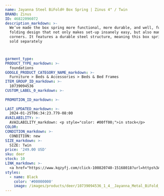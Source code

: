 ```yaml
---
name: Jayanna Steel BiFold® Box Spring | Zinus 4" / Twin
BRAND: Zinus
ID: 46822096072
description_markdown: >-
  We’ve made the box spring more functional, more durable, and well, fun! Our Jayanna BiFold Box Spring® features a   
  folding design that not only makes set-up insanely easy, but also maneuvers easily through tight hallways and 
  corners. It features a durable steel structure, meaning this box spring will be with you for the long haul. Bed frame 
  sold separately



garment_type:
PRODUCT_TYPE_markdown: >-
  foundations
GOOGLE_PRODUCT_CATEGORY_NAME_markdown: >-
  Furniture > Beds & Accessories > Beds & Bed Frames
ITEM_GROUP_ID_markdown: >-
  10739094536
CUSTOM_LABEL_0_markdown: >-
  
PROMOTION_ID_markdown: >-
  
LAST_UPDATED_markdown: >-
  2024-01-25T06:34:23.779-08:00
AVAILABILITY: >-
  AVAILABILITY_markdown: <p style="color: #00ff00;">in stock</p>
COLOR:
CONDITION_markdown: >-
  CONDITION: new
SIZE_markdown: >-
  SIZE: Twin
price: '249.00 USD'
sku: deer
stock: 10
LINK_markdown: >-
  <a href="https://www.kqzyfj.com/click-100820740-15168018?url=https%3A%2F%2Fwww.zinus.com%2Fproducts%2Fjayanna-steel-bifold-box-spring%3Fvariant%3D46822096072" target="_blank" style="display: inline-block; padding: 10px 20px; font-size: 16px; text-align: center; text-decoration: none; cursor: pointer; border: 1px solid #3498db; color: #3498db; background-color: #fff; border-radius: 5px; transition: background-color 0.3s;">Go to Product</a>
styles:
  - name: Black
    color: '#00000000'
    image: /images/products/deer/10739094536_1_4__Jayanna_Metal_BiFold_Box_Spring.webp
---
```

